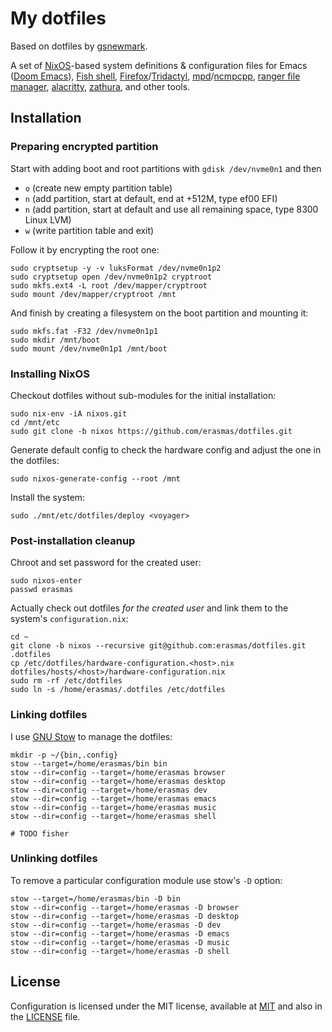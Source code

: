 # My dotfiles

Based on dotfiles by [gsnewmark](https://github.com/gsnewmark/dotfiles).

A set of [NixOS](https://nixos.org/)-based system definitions & configuration
files for Emacs ([Doom
Emacs](https://github.com/hlissner/doom-emacs/tree/develop)), [Fish
shell](https://fishshell.com/),
[Firefox](https://www.mozilla.org/en-US/firefox/new/)/[Tridactyl](https://github.com/tridactyl/tridactyl),
[mpd](http://www.musicpd.org/)/[ncmpcpp](http://ncmpcpp.rybczak.net/), [ranger
file manager](http://ranger.nongnu.org/),
[alacritty](https://github.com/alacritty/alacritty),
[zathura](https://pwmt.org/projects/zathura/), and other tools.

## Installation

### Preparing encrypted partition

Start with adding boot and root partitions with `gdisk /dev/nvme0n1` and then
- `o` (create new empty partition table)
- `n` (add partition, start at default, end at +512M, type ef00 EFI)
- `n` (add partition, start at default and use all remaining space, type 8300 Linux LVM)
- `w` (write partition table and exit)

Follow it by encrypting the root one:

``` shell
sudo cryptsetup -y -v luksFormat /dev/nvme0n1p2
sudo cryptsetup open /dev/nvme0n1p2 cryptroot
sudo mkfs.ext4 -L root /dev/mapper/cryptroot
sudo mount /dev/mapper/cryptroot /mnt
```

And finish by creating a filesystem on the boot partition and mounting it:

``` shell
sudo mkfs.fat -F32 /dev/nvme0n1p1
sudo mkdir /mnt/boot
sudo mount /dev/nvme0n1p1 /mnt/boot
```

### Installing NixOS

Checkout dotfiles without sub-modules for the initial installation:

``` shell
sudo nix-env -iA nixos.git
cd /mnt/etc
sudo git clone -b nixos https://github.com/erasmas/dotfiles.git
```

Generate default config to check the hardware config and adjust the one in
the dotfiles:

``` shell
sudo nixos-generate-config --root /mnt
```

Install the system:

``` shell
sudo ./mnt/etc/dotfiles/deploy <voyager>
```

### Post-installation cleanup

Chroot and set password for the created user:

``` shell
sudo nixos-enter
passwd erasmas
```

Actually check out dotfiles _for the created user_ and link them to the system's
`configuration.nix`:

``` shell
cd ~
git clone -b nixos --recursive git@github.com:erasmas/dotfiles.git .dotfiles
cp /etc/dotfiles/hardware-configuration.<host>.nix dotfiles/hosts/<host>/hardware-configuration.nix
sudo rm -rf /etc/dotfiles
sudo ln -s /home/erasmas/.dotfiles /etc/dotfiles
```

### Linking dotfiles

I use [GNU Stow](https://www.gnu.org/software/stow/) to manage the dotfiles:

```shell
mkdir -p ~/{bin,.config}
stow --target=/home/erasmas/bin bin
stow --dir=config --target=/home/erasmas browser
stow --dir=config --target=/home/erasmas desktop
stow --dir=config --target=/home/erasmas dev
stow --dir=config --target=/home/erasmas emacs
stow --dir=config --target=/home/erasmas music
stow --dir=config --target=/home/erasmas shell

# TODO fisher
```

### Unlinking dotfiles

To remove a particular configuration module use stow's `-D` option:

``` shell
stow --target=/home/erasmas/bin -D bin
stow --dir=config --target=/home/erasmas -D browser
stow --dir=config --target=/home/erasmas -D desktop
stow --dir=config --target=/home/erasmas -D dev
stow --dir=config --target=/home/erasmas -D emacs
stow --dir=config --target=/home/erasmas -D music
stow --dir=config --target=/home/erasmas -D shell
```

## License

Configuration is licensed under the MIT license, available at
[MIT](http://opensource.org/licenses/MIT) and also in the [LICENSE](LICENSE) file.
